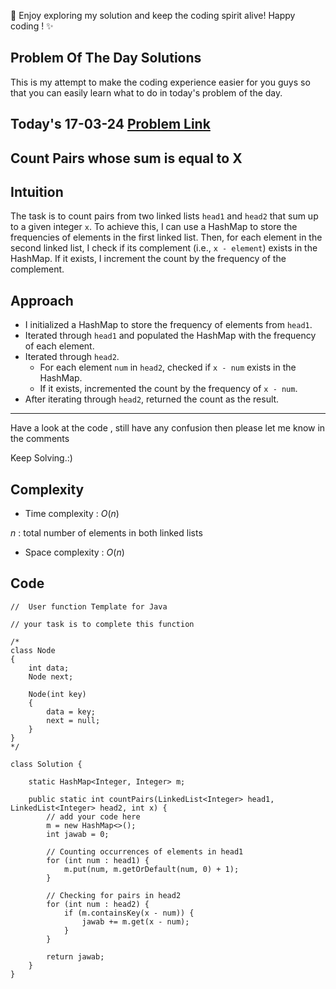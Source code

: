 🚀 Enjoy exploring my solution and keep the coding spirit alive! Happy coding ! ✨


## Problem Of The Day Solutions

This is my attempt to make the coding experience easier for you guys so that you can easily learn what to do in today's problem of the day.

## Today's 17-03-24 [Problem Link](https://www.geeksforgeeks.org/problems/count-pairs-whose-sum-is-equal-to-x/1)
## Count Pairs whose sum is equal to X

## Intuition
The task is to count pairs from two linked lists `head1` and `head2` that sum up to a given integer `x`. To achieve this, I can use a HashMap to store the frequencies of elements in the first linked list. Then, for each element in the second linked list, I check if its complement (i.e., `x - element`) exists in the HashMap. If it exists, I increment the count by the frequency of the complement.

## Approach

- I initialized a HashMap to store the frequency of elements from `head1`.
- Iterated through `head1` and populated the HashMap with the frequency of each element.
- Iterated through `head2`.
  - For each element `num` in `head2`, checked if `x - num` exists in the HashMap.
  - If it exists, incremented the count by the frequency of `x - num`.
- After iterating through `head2`, returned the count as the result.

---
Have a look at the code , still have any confusion then please let me know in the comments

Keep Solving.:)

## Complexity
- Time complexity : $O( n )$
<!-- Add your time complexity here, e.g. $$O())$$ -->
$n$ :  total number of elements in both linked lists
- Space complexity : $O( n )$
<!-- Add your space complexity here, e.g. $$O(n)$$ -->

## Code

```
//  User function Template for Java

// your task is to complete this function

/*
class Node
{
    int data;
    Node next;

    Node(int key)
    {
        data = key;
        next = null;
    }
}
*/

class Solution {
    
    static HashMap<Integer, Integer> m;

    public static int countPairs(LinkedList<Integer> head1, LinkedList<Integer> head2, int x) {
        // add your code here
        m = new HashMap<>();
        int jawab = 0;
        
        // Counting occurrences of elements in head1
        for (int num : head1) {
            m.put(num, m.getOrDefault(num, 0) + 1);
        }
        
        // Checking for pairs in head2
        for (int num : head2) {
            if (m.containsKey(x - num)) {
                jawab += m.get(x - num);
            }
        }
        
        return jawab;
    }
}
```
